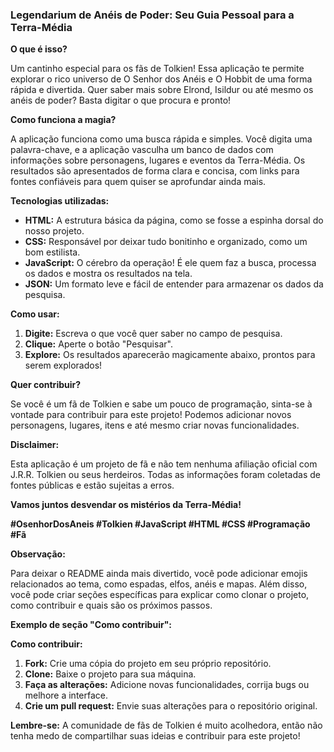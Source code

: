 ### **Legendarium de Anéis de Poder: Seu Guia Pessoal para a Terra-Média**

**O que é isso?**

Um cantinho especial para os fãs de Tolkien! Essa aplicação te permite explorar o rico universo de O Senhor dos Anéis e O Hobbit de uma forma rápida e divertida. Quer saber mais sobre Elrond, Isildur ou até mesmo os anéis de poder? Basta digitar o que procura e pronto!

**Como funciona a magia?**

A aplicação funciona como uma busca rápida e simples. Você digita uma palavra-chave, e a aplicação vasculha um banco de dados com informações sobre personagens, lugares e eventos da Terra-Média. Os resultados são apresentados de forma clara e concisa, com links para fontes confiáveis para quem quiser se aprofundar ainda mais.

**Tecnologias utilizadas:**

* **HTML:** A estrutura básica da página, como se fosse a espinha dorsal do nosso projeto.
* **CSS:** Responsável por deixar tudo bonitinho e organizado, como um bom estilista.
* **JavaScript:** O cérebro da operação! É ele quem faz a busca, processa os dados e mostra os resultados na tela.
* **JSON:** Um formato leve e fácil de entender para armazenar os dados da pesquisa.

**Como usar:**

1. **Digite:** Escreva o que você quer saber no campo de pesquisa.
2. **Clique:** Aperte o botão "Pesquisar".
3. **Explore:** Os resultados aparecerão magicamente abaixo, prontos para serem explorados!

**Quer contribuir?**

Se você é um fã de Tolkien e sabe um pouco de programação, sinta-se à vontade para contribuir para este projeto! Podemos adicionar novos personagens, lugares, itens e até mesmo criar novas funcionalidades. 

**Disclaimer:**

Esta aplicação é um projeto de fã e não tem nenhuma afiliação oficial com J.R.R. Tolkien ou seus herdeiros. Todas as informações foram coletadas de fontes públicas e estão sujeitas a erros.

**Vamos juntos desvendar os mistérios da Terra-Média!** 

**#OsenhorDosAneis #Tolkien #JavaScript #HTML #CSS #Programação #Fã**

**Observação:**

Para deixar o README ainda mais divertido, você pode adicionar emojis relacionados ao tema, como espadas, elfos, anéis e mapas. Além disso, você pode criar seções específicas para explicar como clonar o projeto, como contribuir e quais são os próximos passos.

**Exemplo de seção "Como contribuir":**

**Como contribuir:**

1. **Fork:** Crie uma cópia do projeto em seu próprio repositório.
2. **Clone:** Baixe o projeto para sua máquina.
3. **Faça as alterações:** Adicione novas funcionalidades, corrija bugs ou melhore a interface.
4. **Crie um pull request:** Envie suas alterações para o repositório original.

**Lembre-se:** A comunidade de fãs de Tolkien é muito acolhedora, então não tenha medo de compartilhar suas ideias e contribuir para este projeto!
```
